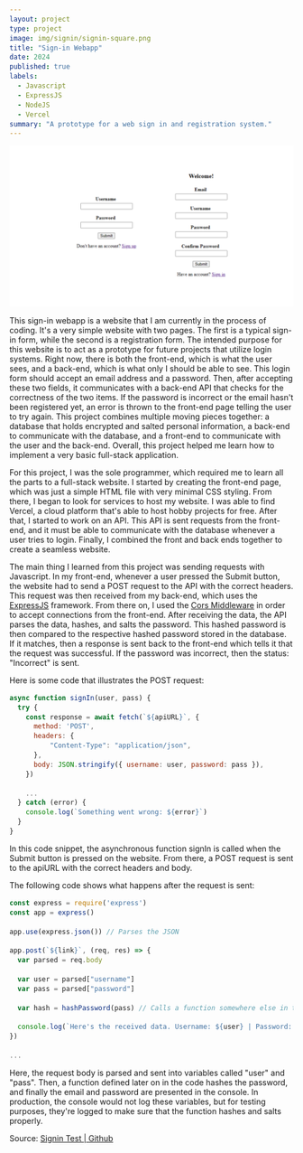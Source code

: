 ```yaml
---
layout: project
type: project
image: img/signin/signin-square.png
title: "Sign-in Webapp"
date: 2024
published: true
labels:
  - Javascript
  - ExpressJS
  - NodeJS
  - Vercel
summary: "A prototype for a web sign in and registration system."
---
```


<img class="img-fluid" src="../img/signin/signin-header.png">

This sign-in webapp is a website that I am currently in the process of coding. It's a very simple website with two pages. The first is a typical sign-in form, while the second is a registration form. The intended purpose for this website is to act as a prototype for future projects that utilize login systems. Right now, there is both the front-end, which is what the user sees, and a back-end, which is what only I should be able to see. This login form should accept an email address and a password. Then, after accepting these two fields, it communicates with a back-end API that checks for the correctness of the two items. If the password is incorrect or the email hasn't been registered yet, an error is thrown to the front-end page telling the user to try again. This project combines multiple moving pieces together: a database that holds encrypted and salted personal information, a back-end to communicate with the database, and a front-end to communicate with the user and the back-end. Overall, this project helped me learn how to implement a very basic full-stack application.

For this project, I was the sole programmer, which required me to learn all the parts to a full-stack website. I started by creating the front-end page, which was just a simple HTML file with very minimal CSS styling. From there, I began to look for services to host my website. I was able to find Vercel, a cloud platform that's able to host hobby projects for free. After that, I started to work on an API. This API is sent requests from the front-end, and it must be able to communicate with the database whenever a user tries to login. Finally, I combined the front and back ends together to create a seamless website.

The main thing I learned from this project was sending requests with Javascript. In my front-end, whenever a user pressed the Submit button, the website had to send a POST request to the API with the correct headers. This request was then received from my back-end, which uses the [ExpressJS](https://expressjs.com/) framework. From there on, I used the [Cors Middleware](https://expressjs.com/en/resources/middleware/cors.html) in order to accept connections from the front-end. After receiving the data, the API parses the data, hashes, and salts the password. This hashed password is then compared to the respective hashed password stored in the database. If it matches, then a response is sent back to the front-end which tells it that the request was successful. If the password was incorrect, then the status: "Incorrect" is sent.

Here is some code that illustrates the POST request:

```javascript
async function signIn(user, pass) {
  try {
    const response = await fetch(`${apiURL}`, {
      method: 'POST',
      headers: {
          "Content-Type": "application/json",
      },
      body: JSON.stringify({ username: user, password: pass }),
    })

    ...
  } catch (error) {
    console.log(`Something went wrong: ${error}`)
  }
}
```

In this code snippet, the asynchronous function signIn is called when the Submit button is pressed on the website. From there, a POST request is sent to the apiURL with the correct headers and body. 

The following code shows what happens after the request is sent:

```javascript
const express = require('express')
const app = express()

app.use(express.json()) // Parses the JSON

app.post(`${link}`, (req, res) => {
  var parsed = req.body

  var user = parsed["username"]
  var pass = parsed["password"]

  var hash = hashPassword(pass) // Calls a function somewhere else in the code

  console.log(`Here's the received data. Username: ${user} | Password: ${pass}`)
})

...
```

Here, the request body is parsed and sent into variables called "user" and "pass". Then, a function defined later on in the code hashes the password, and finally the email and password are presented in the console. In production, the console would not log these variables, but for testing purposes, they're logged to make sure that the function hashes and salts properly.


Source: <a href="https://github.com/min-808/signin_test">Signin Test | Github</a>